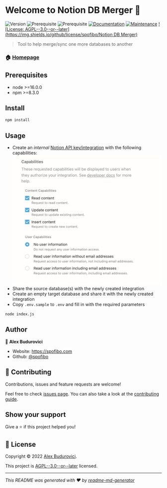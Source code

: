 # Welcome to Notion DB Merger 👋
![Version](https://img.shields.io/badge/version-1.0.1-blue.svg?cacheSeconds=2592000)
![Prerequisite](https://img.shields.io/badge/node-%3E%3D16.0.0-blue.svg)
![Prerequisite](https://img.shields.io/badge/npm-%3E%3D8.3.0-blue.svg)
[![Documentation](https://img.shields.io/badge/documentation-yes-brightgreen.svg)](https://github.com/spofibo/notion-merge-dbs#readme)
[![Maintenance](https://img.shields.io/badge/Maintained%3F-yes-green.svg)](https://github.com/spofibo/notion-merge-dbs/graphs/commit-activity)
[![License: AGPL--3.0--or--later](https://img.shields.io/github/license/spofibo/Notion DB Merger)](https://github.com/spofibo/notion-merge-dbs/blob/master/LICENSE)

> Tool to help merge/sync one more databases to another

### 🏠 [Homepage](https://github.com/spofibo/notion-merge-dbs)

## Prerequisites

- node >=16.0.0
- npm >=8.3.0

## Install

```sh
npm install
```

## Usage

* Create an *internal* [Notion API key/integration](https://www.notion.so/my-integrations) with the following capabilities:
![Notion Integration Capabilities](capabilities.png)
* Share the source database(s) with the newly created integration
* Create an empty target database and share it with the newly created integration
* Copy `.env.sample` to `.env` and fill in with the required parameters

```sh
node index.js
```

## Author

👤 **Alex Budurovici**

* Website: https://spofibo.com
* Github: [@spofibo](https://github.com/spofibo)

## 🤝 Contributing

Contributions, issues and feature requests are welcome!

Feel free to check [issues page](https://github.com/Spofibo/notion-merge-dbs/issues). You can also take a look at the [contributing guide](https://github.com/spofibo/notion-merge-dbs/blob/master/CONTRIBUTING.md).

## Show your support

Give a ⭐️ if this project helped you!


## 📝 License

Copyright © 2022 [Alex Budurovici](https://github.com/spofibo).

This project is [AGPL--3.0--or--later](https://github.com/spofibo/notion-merge-dbs/blob/master/LICENSE) licensed.

***
_This README was generated with ❤️ by [readme-md-generator](https://github.com/kefranabg/readme-md-generator)_